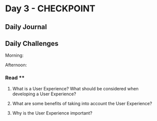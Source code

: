 # Day 3 - CHECKPOINT

## Daily Journal

## Daily Challenges

Morning: 

Afternoon: 

### Read **

1. What is a User Experience? What should be considered when developing a User Experience?

2. What are some benefits of taking into account the User Experience?

3. Why is the User Experience important?
